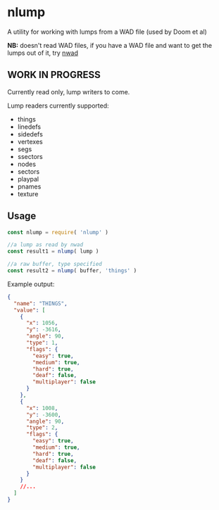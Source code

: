 # nlump

A utility for working with lumps from a WAD file (used by Doom et al)

**NB:** doesn't read WAD files, if you have a WAD file and want to get the lumps
out of it, try [nwad](https://github.com/nrkn/nwad)

## WORK IN PROGRESS

Currently read only, lump writers to come.

Lump readers currently supported:

* things
* linedefs
* sidedefs
* vertexes
* segs
* ssectors
* nodes
* sectors
* playpal
* pnames
* texture

## Usage

```javascript
const nlump = require( 'nlump' )

//a lump as read by nwad
const result1 = nlump( lump )

//a raw buffer, type specified
const result2 = nlump( buffer, 'things' )
```

Example output:

```json
{
  "name": "THINGS",
  "value": [
    {
      "x": 1056,
      "y": -3616,
      "angle": 90,
      "type": 1,
      "flags": {
        "easy": true,
        "medium": true,
        "hard": true,
        "deaf": false,
        "multiplayer": false
      }
    },
    {
      "x": 1008,
      "y": -3600,
      "angle": 90,
      "type": 2,
      "flags": {
        "easy": true,
        "medium": true,
        "hard": true,
        "deaf": false,
        "multiplayer": false
      }
    }
    //...
  ]
}
```